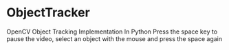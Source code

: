 # ObjectTracker
OpenCV Object Tracking Implementation In Python
Press the space key to pause the video, select an object with the mouse and press the space again
